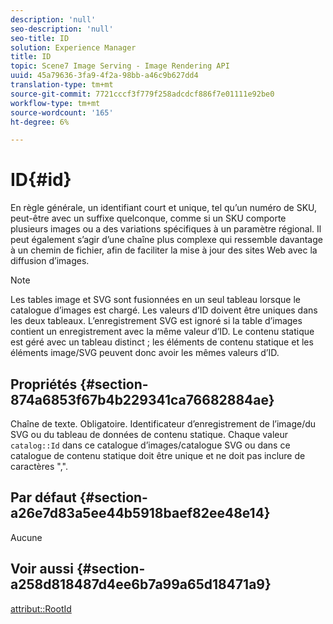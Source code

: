 ```yaml
---
description: 'null'
seo-description: 'null'
seo-title: ID
solution: Experience Manager
title: ID
topic: Scene7 Image Serving - Image Rendering API
uuid: 45a79636-3fa9-4f2a-98bb-a46c9b627dd4
translation-type: tm+mt
source-git-commit: 7721cccf3f779f258adcdcf886f7e01111e92be0
workflow-type: tm+mt
source-wordcount: '165'
ht-degree: 6%

---
```



# ID{#id}

En règle générale, un identifiant court et unique, tel qu’un numéro de SKU, peut-être avec un suffixe quelconque, comme si un SKU comporte plusieurs images ou a des variations spécifiques à un paramètre régional. Il peut également s’agir d’une chaîne plus complexe qui ressemble davantage à un chemin de fichier, afin de faciliter la mise à jour des sites Web avec la diffusion d’images.

>[!NOTE]
>
>Les tables image et SVG sont fusionnées en un seul tableau lorsque le catalogue d’images est chargé. Les valeurs d’ID doivent être uniques dans les deux tableaux. L’enregistrement SVG est ignoré si la table d’images contient un enregistrement avec la même valeur d’ID. Le contenu statique est géré avec un tableau distinct ; les éléments de contenu statique et les éléments image/SVG peuvent donc avoir les mêmes valeurs d’ID.

## Propriétés {#section-874a6853f67b4b229341ca76682884ae}

Chaîne de texte. Obligatoire. Identificateur d’enregistrement de l’image/du SVG ou du tableau de données de contenu statique. Chaque valeur `catalog::Id` dans ce catalogue d’images/catalogue SVG ou dans ce catalogue de contenu statique doit être unique et ne doit pas inclure de caractères &quot;,&quot;.

## Par défaut {#section-a26e7d83a5ee44b5918baef82ee48e14}

Aucune

## Voir aussi {#section-a258d818487d4ee6b7a99a65d18471a9}

[attribut::RootId](../../../../../../is-api/image-catalog/image-serving-api-ref/c-image-catalog-reference/c-attributes-reference/r-rootid.md#reference-13653312925e4a08b90f99961d53f546)
